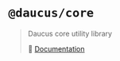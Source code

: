 # `@daucus/core`

> Daucus core utility library
>
> :book: [Documentation](https://fullweb.dev/daucus)
